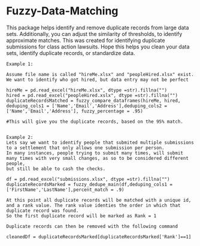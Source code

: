 # Fuzzy-Data-Matching
This package helps identify and remove duplicate records from large data sets.
Additionally, you can adjust the similarity of thresholds, to identify approximate matches.
This was created for identifying duplicate submissions for class action lawsuits.  Hope this helps you clean your data sets, identify duplicate records, or standardize data.

```
Example 1: 

Assume file name is called "hireMe.xlsx" and "peopleHired.xlsx" exist. We want to identify who got hired, but data entry may not be perfect

hireMe = pd.read_excel("hireMe.xlsx", dtype =str).fillna("")
hired = pd.read_excel("peopleHired.xslx", dtype =str).fillna("")
duplicateRecordsMatched = fuzzy_compare_dataframes(hireMe, hired, deduping_cols1 = ['Name','Email','Address'],deduping_cols2 = ['Name','Email','Address'], fuzzy_percentage = .95)

#This will give you the duplicate records, based on the 95% match. 


Example 2: 
Lets say we want to identify people that submited multiple submissions to a settlement that only allows one submission per person. 
In many instances, people trying to submit many times, will submit many times with very small changes, as so to be considered different people, 
but still be able to cash the checks.

df = pd.read_excel("submissions.xlsx", dtype =str).fillna("")
duplicateRecordsMarked = fuzzy_dedupe_main(df,deduping_cols1 = ['FirstName','LastName'],percent_match = .9)

At this point all duplicate records will be matched with a unique id, and a rank value. The rank value identies the order in which that duplicate record was found. 
So the first duplicate record will be marked as Rank = 1

Duplicate records can then be removed with the following command

cleanedDf = duplicateRecordsMarked[duplicateRecordsMarked['Rank']==1]

```
